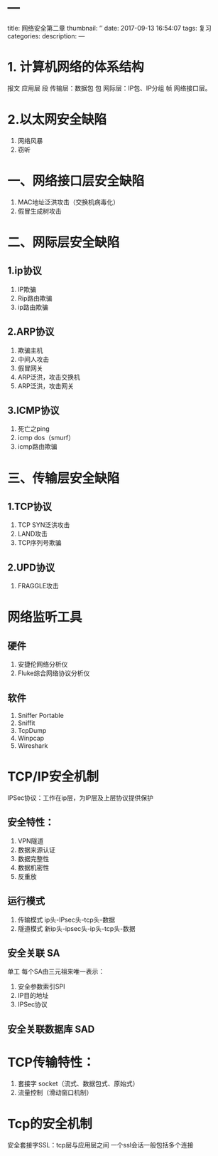 # —
title: 网络安全第二章
thumbnail: ‘’
date: 2017-09-13 16:54:07
tags: 复习
categories:
description:
—
# 1. 计算机网络的体系结构
报文 应用层
段 传输层：数据包
包 网际层：IP包、IP分组
帧 网络接口层。

# 2.以太网安全缺陷
1. 网络风暴
2. 窃听


# 一、网络接口层安全缺陷
1. MAC地址泛洪攻击（交换机病毒化）
2. 假冒生成树攻击

# 二、网际层安全缺陷
## 1.ip协议
1. IP欺骗
2. Rip路由欺骗
3. ip路由欺骗

## 2.ARP协议
1. 欺骗主机
2. 中间人攻击
3. 假冒网关
4. ARP泛洪，攻击交换机
5. ARP泛洪，攻击网关

## 3.ICMP协议
1. 死亡之ping
2. icmp dos（smurf）
3. icmp路由欺骗


# 三、传输层安全缺陷
## 1.TCP协议
1. TCP SYN泛洪攻击
2. LAND攻击
3. TCP序列号欺骗

## 2.UPD协议
1. FRAGGLE攻击

# 网络监听工具
## 硬件
1. 安捷伦网络分析仪
2. Fluke综合网络协议分析仪
## 软件
1. Sniffer Portable
2. Sniffit
3. TcpDump
4. Winpcap
5. Wireshark

# TCP/IP安全机制
IPSec协议：工作在ip层，为IP层及上层协议提供保护
## 安全特性：
1. VPN隧道
2. 数据来源认证
3. 数据完整性
4. 数据机密性
5. 反重放
## 运行模式
1. 传输模式
ip头-IPsec头-tcp头-数据
2. 隧道模式
新ip头-ipsec头-ip头-tcp头-数据
## 安全关联 SA
单工
每个SA由三元祖来唯一表示：
1. 安全参数索引SPI
2. IP目的地址
3. IPSec协议

## 安全关联数据库 SAD

# TCP传输特性：
1. 套接字 socket（流式、数据包式、原始式）
2. 流量控制（滑动窗口机制）

# Tcp的安全机制
安全套接字SSL：tcp层与应用层之间
一个ssl会话一般包括多个连接

